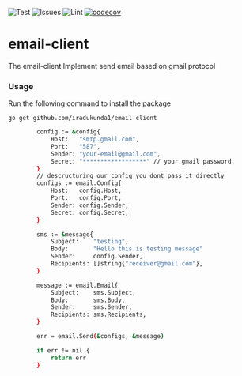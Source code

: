 ![Test](https://img.shields.io/static/v1?message=success&color=%3Cgreen%3E)
![Issues](https://img.shields.io/github/issues/iradukunda1/email-client.svg)
![Lint](https://img.shields.io/static/v1?message=success&color=%3Cgreen%3E)
[![codecov](https://codecov.io/gh/iradukunda1/email-client/branch/master/graph/badge.svg)](https://codecov.io/gh/iradukunda1/email-client)

# email-client

The email-client Implement send email based on gmail protocol

### Usage
Run the following command to install the package
```
go get github.com/iradukunda1/email-client

```
```bash
		config := &config{
			Host:   "smtp.gmail.com",
			Port:   "587",
			Sender: "your-email@gmail.com",
			Secret: "******************" // your gmail password,
		}
        // descructuring our config you dont pass it directly
		configs := email.Config{
			Host:   config.Host,
			Port:   config.Port,
			Sender: config.Sender,
			Secret: config.Secret,
		}

		sms := &message{
			Subject:    "testing",
			Body:       "Hello this is testing message"
			Sender:     config.Sender,
			Recipients: []string{"receiver@gmail.com"},
		}

		message := email.Email{
			Subject:    sms.Subject,
			Body:       sms.Body,
			Sender:     sms.Sender,
			Recipients: sms.Recipients,
		}

		err = email.Send(&configs, &message)

		if err != nil {
			return err
		}
```
